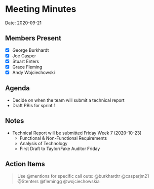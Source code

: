 # Meeting Minutes

Date: 2020-09-21

## Members Present

* [x] George Burkhardt
* [x] Joe Casper
* [x] Stuart Enters
* [x] Grace Fleming
* [x] Andy Wojciechowski

## Agenda

* Decide on when the team will submit a technical report
* Draft PBIs for sprint 1

## Notes

* Technical Report will be submitted Friday Week 7 (2020-10-23)
    * Functional & Non-Functional Requirements
    * Analysis of Technology
    * First Draft to Taylor/Fake Auditor Friday

## Action Items

> Use @mentions for specific call outs: @burkhardtr @casperjm21 @Stenters @flemingg @wojciechowskia

